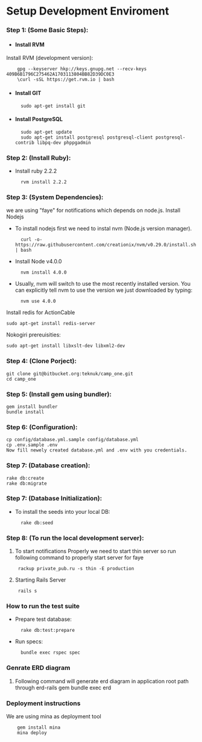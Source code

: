# Setup Development Enviroment

### Step 1: (Some Basic Steps):
- #### Install RVM
Install RVM (development version):

        gpg --keyserver hkp://keys.gnupg.net --recv-keys 409B6B1796C275462A1703113804BB82D39DC0E3
        \curl -sSL https://get.rvm.io | bash

- #### Install GIT

        sudo apt-get install git

- #### Install PostgreSQL

        sudo apt-get update
        sudo apt-get install postgresql postgresql-client postgresql-contrib libpq-dev phppgadmin

### Step 2: (Install Ruby):
- Install ruby 2.2.2

        rvm install 2.2.2

### Step 3: (System Dependencies):
we are using "faye" for notifications which depends on node.js.
Install Nodejs

- To install nodejs first we need to instal nvm (Node.js version manager).

        curl -o- https://raw.githubusercontent.com/creationix/nvm/v0.29.0/install.sh | bash

- Install Node v4.0.0

        nvm install 4.0.0

- Usually, nvm will switch to use the most recently installed version. You can explicitly tell nvm to use the version we just downloaded by typing:

        nvm use 4.0.0

Install redis for ActionCable

    sudo apt-get install redis-server

Nokogiri prereuisities:

    sudo apt-get install libxslt-dev libxml2-dev

### Step 4: (Clone Porject):

    git clone git@bitbucket.org:teknuk/camp_one.git
    cd camp_one

### Step 5: (Install gem using bundler):

    gem install bundler
    bundle install

### Step 6: (Configuration):

    cp config/database.yml.sample config/database.yml
    cp .env.sample .env
    Now fill newely created database.yml and .env with you credentials.

### Step 7: (Database creation):

    rake db:create
    rake db:migrate

### Step 7: (Database Initialization):
- To install the seeds into your local DB:

        rake db:seed

### Step 8: (To run the local development server):
1. To start notifications Properly we need to start thin server so run following command to properly start server for faye

        rackup private_pub.ru -s thin -E production

2. Starting Rails Server

        rails s

###  How to run the test suite
- Prepare test database:

        rake db:test:prepare
- Run specs:

        bundle exec rspec spec

### Genrate ERD diagram
1. Following command will generate erd diagram in application root path through erd-rails gem
        bundle exec erd

###  Deployment instructions
We are using mina as deployment tool

        gem install mina
        mina deploy
